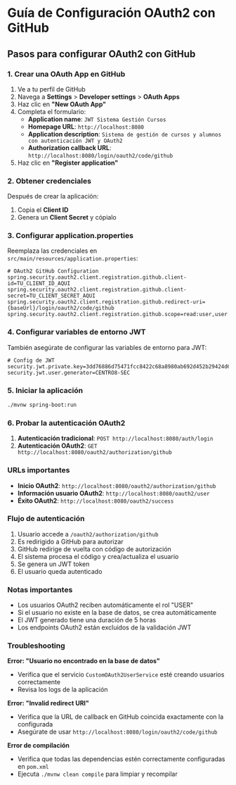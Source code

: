 # Guía de Configuración OAuth2 con GitHub

## Pasos para configurar OAuth2 con GitHub

### 1. Crear una OAuth App en GitHub

1. Ve a tu perfil de GitHub
2. Navega a **Settings** > **Developer settings** > **OAuth Apps**
3. Haz clic en **"New OAuth App"**
4. Completa el formulario:
   - **Application name**: `JWT Sistema Gestión Cursos`
   - **Homepage URL**: `http://localhost:8080`
   - **Application description**: `Sistema de gestión de cursos y alumnos con autenticación JWT y OAuth2`
   - **Authorization callback URL**: `http://localhost:8080/login/oauth2/code/github`
5. Haz clic en **"Register application"**

### 2. Obtener credenciales

Después de crear la aplicación:
1. Copia el **Client ID**
2. Genera un **Client Secret** y cópialo

### 3. Configurar application.properties

Reemplaza las credenciales en `src/main/resources/application.properties`:

```properties
# OAuth2 GitHub Configuration
spring.security.oauth2.client.registration.github.client-id=TU_CLIENT_ID_AQUI
spring.security.oauth2.client.registration.github.client-secret=TU_CLIENT_SECRET_AQUI
spring.security.oauth2.client.registration.github.redirect-uri={baseUrl}/login/oauth2/code/github
spring.security.oauth2.client.registration.github.scope=read:user,user:email
```

### 4. Configurar variables de entorno JWT

También asegúrate de configurar las variables de entorno para JWT:

```properties
# Config de JWT
security.jwt.private.key=3dd76886d75471fcc8422c68a8980ab692d452b29424d6a481b49b2c8e46ce8e
security.jwt.user.generator=CENTRO8-SEC
```

### 5. Iniciar la aplicación

```bash
./mvnw spring-boot:run
```

### 6. Probar la autenticación OAuth2

1. **Autenticación tradicional**: `POST http://localhost:8080/auth/login`
2. **Autenticación OAuth2**: `GET http://localhost:8080/oauth2/authorization/github`

### URLs importantes

- **Inicio OAuth2**: `http://localhost:8080/oauth2/authorization/github`
- **Información usuario OAuth2**: `http://localhost:8080/oauth2/user`
- **Éxito OAuth2**: `http://localhost:8080/oauth2/success`

### Flujo de autenticación

1. Usuario accede a `/oauth2/authorization/github`
2. Es redirigido a GitHub para autorizar
3. GitHub redirige de vuelta con código de autorización
4. El sistema procesa el código y crea/actualiza el usuario
5. Se genera un JWT token
6. El usuario queda autenticado

### Notas importantes

- Los usuarios OAuth2 reciben automáticamente el rol "USER"
- Si el usuario no existe en la base de datos, se crea automáticamente
- El JWT generado tiene una duración de 5 horas
- Los endpoints OAuth2 están excluidos de la validación JWT

### Troubleshooting

**Error: "Usuario no encontrado en la base de datos"**
- Verifica que el servicio `CustomOAuth2UserService` esté creando usuarios correctamente
- Revisa los logs de la aplicación

**Error: "Invalid redirect URI"**
- Verifica que la URL de callback en GitHub coincida exactamente con la configurada
- Asegúrate de usar `http://localhost:8080/login/oauth2/code/github`

**Error de compilación**
- Verifica que todas las dependencias estén correctamente configuradas en `pom.xml`
- Ejecuta `./mvnw clean compile` para limpiar y recompilar

